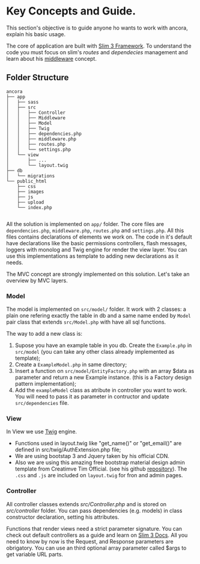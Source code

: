 # Key Concepts and Guide.

This section's objective is to guide anyone ho wants to work with ancora, explain his basic usage.

The core of application are built with [Slim 3 Framework](https://www.slimframework.com). To understand the code you must focus on slim's *routes* and *dependecies* management and learn about his [middleware](https://www.slimframework.com/docs/v3/concepts/middleware.html) concept.

## Folder Structure

```
ancora
├── app
│   ├── sass
│   ├── src
│   │   ├── Controller
│   │   ├── Middleware
│   │   ├── Model
│   │   ├── Twig
│   │   ├── dependencies.php
│   │   ├── middleware.php
│   │   ├── routes.php
│   │   └── settings.php
│   └── view
│       ├── ...
│       └── layout.twig
├── db
│   └── migrations
└── public_html
    ├── css
    ├── images
    ├── js
    ├── upload
    └── index.php


```
All the solution is implemented on `app/` folder. The core files are `dependencies.php`, `middleware.php`, `routes.php` and `settings.php`. All this files contains declarations of elements we work on. The code in it's default have declarations like the basic permissions controllers, flash messages, loggers with monolog and Twig engine for render the view layer. You can use this implementations as template to adding new declarations as it needs.

The MVC concept are strongly implemented on this solution. Let's take an overview by MVC layers.

### Model

The model is implemented on `src/model/` folder. It work with 2 classes: a plain one refering exactly the table in db and a same name ended by `Model` pair class that extends `src/Model.php` with have all sql functions.

The way to add a new class is:
1) Supose you have an example table in you db. Create the `Example.php` in `src/model` (you can take any other class already implemented as template);
2) Create a `ExampleModel.php` in same directory;
3) Insert a function on `src/model/EntityFactory.php` with an array $data as parameter and return a new Example instance. (this is a Factory design pattern implementation);
4) Add the `exampleModel` class as atribute in controller you want to work. You will need to pass it as parameter in contructor and update `src/dependencies` file.

### View

In View we use [Twig](https://twig.symfony.com/) engine.

- Functions used in layout.twig like "get_name()" or "get_email()" are defined in src/twig/AuthExtension.php file;
- We are using bootstap 3 and Jquery taken by his official CDN.
- Also we are using this amazing free bootstrap material design admin template from Creatimve Tim Official. (see his github [repository](https://github.com/creativetimofficial/material-dashboard)). The `.css` and `.js` are included on `layout.twig` for fron and admin pages.

### Controller

All controller classes extends *src/Controller.php* and is stored on *src/controller* folder. You can pass dependencies (e.g. models) in class constructor declaration, setting his attributes.

Functions that render views need a strict parameter signature. You can check out default controllers as a guide and learn on [Slim 3 Docs](https://www.slimframework.com/docs/). All you need to know by now is the Request, and Response parameters are obrigatory. You can use an third optional array parameter called $args to get variable URL parts.
